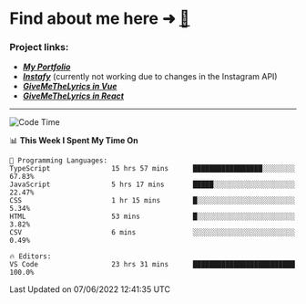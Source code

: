 # Find about me here ➜ [🧑](https://pauabella.dev)

### Project links:
- ***[My Portfolio](https://pauabella.dev)***
- ***[Instafy](https://instafy.me)*** (currently not working due to changes in the Instagram API)
- ***[GiveMeTheLyrics in Vue](https://lyrics.pauabella.dev)***
- ***[GiveMeTheLyrics in React](https://pauabella.dev/GiveMeTheLyrics)***

---
<!--START_SECTION:waka-->
![Code Time](http://img.shields.io/badge/Code%20Time-1%2C133%20hrs%2026%20mins-blue)

📊 **This Week I Spent My Time On** 

```text
💬 Programming Languages: 
TypeScript               15 hrs 57 mins      █████████████████░░░░░░░░   67.83% 
JavaScript               5 hrs 17 mins       █████░░░░░░░░░░░░░░░░░░░░   22.47% 
CSS                      1 hr 15 mins        █░░░░░░░░░░░░░░░░░░░░░░░░   5.34% 
HTML                     53 mins             █░░░░░░░░░░░░░░░░░░░░░░░░   3.82% 
CSV                      6 mins              ░░░░░░░░░░░░░░░░░░░░░░░░░   0.49%

🔥 Editors: 
VS Code                  23 hrs 31 mins      █████████████████████████   100.0%

```


 Last Updated on 07/06/2022 12:41:35 UTC
<!--END_SECTION:waka-->
